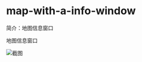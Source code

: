 # map-with-a-info-window

简介：地图信息窗口

地图信息窗口

![截图](https://unpkg.com/@icedesign/map-with-a-info-window/screenshot.png)
